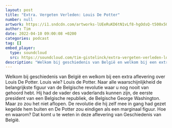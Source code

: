 ```yaml
---
layout: post
title: "Extra. Vergeten Verleden: Louis De Potter"
number: null
artwork: https://i1.sndcdn.com/artworks-lUEeRuKD6tN1vLf8-hgOdsQ-t500x500.jpg
author: Tim
date: 2022-04-10 09:00:08 +0200
categories: podcast
tag: []
embed_player:
  type: soundcloud
  src: https://soundcloud.com/tim-gistelinck/extra-vergeten-verleden-louis-de-potter
description: "Welkom bij geschiedenis van België en welkom bij een extra aflevering over Louis De Potter."
---
```

Welkom bij geschiedenis van België en welkom bij een extra aflevering over Louis De Potter. Louis wie? Louis de Potter. Naar alle waarschijnlijkheid de belangrijkste figuur van de Belgische revolutie waar u nog nooit van gehoord hebt. Hij had de vader des vaderlands kunnen zijn, de eerste president van een Belgische republiek, de Belgische George Washington. Maar zo zou het niet aflopen. De revolutie die hij zelf mee in gang had gezet kegelde hem buiten en De Potter zou eindigen als een marginaal figuur. Hoe en waarom? Dat komt u te weten in deze aflevering van Geschiedenis van België.